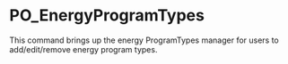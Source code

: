 # PO_EnergyProgramTypes

This command brings up the energy ProgramTypes manager for users to add/edit/remove energy program types.

